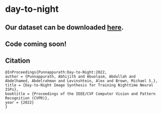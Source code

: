 # day-to-night

## Our dataset can be downloaded [here](https://ln5.sync.com/dl/c14c792a0#65vhpwij-ywefwv6t-7uweya7y-uwj9543w).
## Code coming soon!
## Citation
```
@InProceedings{Punnappurath:Day-to-Night:2022,
author = {Punnappurath, Abhijith and Abuolaim, Abdullah and Abdelhamed, Abdelrahman and Levinshtein, Alex and Brown, Michael S.},
title = {Day-to-Night Image Synthesis for Training Nighttime Neural ISPs},
booktitle = {Proceedings of the IEEE/CVF Computer Vision and Pattern Recognition (CVPR)},
year = {2022}
}
```
